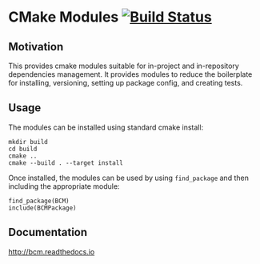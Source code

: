 CMake Modules [![Build Status](https://travis-ci.com/BoostCMake/cmake_modules.svg?branch=master)](https://travis-ci.com/BoostCMake/cmake_modules)
===

Motivation
----------

This provides cmake modules suitable for in-project and in-repository dependencies management. It provides modules to reduce the boilerplate for installing, versioning, setting up package config, and creating tests.

Usage
-----

The modules can be installed using standard cmake install:

    mkdir build
    cd build
    cmake ..
    cmake --build . --target install

Once installed, the modules can be used by using `find_package` and then including the appropriate module:

    find_package(BCM)
    include(BCMPackage)

Documentation
-------------

http://bcm.readthedocs.io

